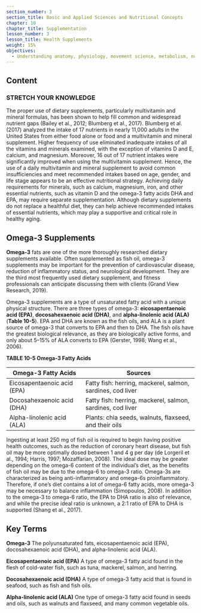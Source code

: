 ```yaml
---
section_number: 3
section_title: Basic and Applied Sciences and Nutritional Concepts
chapter: 10
chapter_title: Supplementation
lesson_number: 3
lesson_title: Health Supplements
weight: 15%
objectives:
  - Understanding anatomy, physiology, movement science, metabolism, nutrition, and supplementation.
---
```


## Content
### STRETCH YOUR KNOWLEDGE

The proper use of dietary supplements, particularly multivitamin and mineral formulas, has been shown to help fill common and widespread nutrient gaps (Bailey et al., 2012; Blumberg et al., 2017). Blumberg et al. (2017) analyzed the intake of 17 nutrients in nearly 11,000 adults in the United States from either food alone or food and a multivitamin and mineral supplement. Higher frequency of use eliminated inadequate intakes of all the vitamins and minerals examined, with the exception of vitamins D and E, calcium, and magnesium. Moreover, 16 out of 17 nutrient intakes were significantly improved when using the multivitamin supplement. Hence, the use of a daily multivitamin and mineral supplement to avoid common insufficiencies and meet recommended intakes based on age, gender, and life stage appears to be an effective nutritional strategy. Achieving daily requirements for minerals, such as calcium, magnesium, iron, and other essential nutrients, such as vitamin D and the omega-3 fatty acids DHA and EPA, may require separate supplementation. Although dietary supplements do not replace a healthful diet, they can help achieve recommended intakes of essential nutrients, which may play a supportive and critical role in healthy aging.

## Omega-3 Supplements

**Omega-3** fats are one of the more thoroughly researched dietary supplements available. Often supplemented as fish oil, omega-3 supplements may be important for the prevention of cardiovascular disease, reduction of inflammatory status, and neurological development. They are the third most frequently used dietary supplement, and fitness professionals can anticipate discussing them with clients (Grand View Research, 2019).

Omega-3 supplements are a type of unsaturated fatty acid with a unique physical structure. There are three types of omega-3: **eicosapentaenoic acid (EPA)**, **docosahexaenoic acid (DHA)**, and **alpha-linolenic acid (ALA)** (**Table 10-5**). EPA and DHA are known as the fish oils, and ALA is a plant source of omega-3 that converts to EPA and then to DHA. The fish oils have the greatest biological relevance, as they are biologically active forms, and only about 5–15% of ALA converts to EPA (Gerster, 1998; Wang et al., 2006).

**TABLE 10-5 Omega-3 Fatty Acids**

| Omega-3 Fatty Acids | Sources |
|---|---|
| Eicosapentaenoic acid (EPA) | Fatty fish: herring, mackerel, salmon, sardines, cod liver |
| Docosahexaenoic acid (DHA) | Fatty fish: herring, mackerel, salmon, sardines, cod liver |
| Alpha-linolenic acid (ALA) | Plants: chia seeds, walnuts, flaxseed, and their oils |

Ingesting at least 250 mg of fish oil is required to begin having positive health outcomes, such as the reduction of coronary heart disease, but fish oil may be more optimally dosed between 1 and 4 g per day (de Lorgeril et al., 1994; Harris, 1997; Mozaffarian, 2008). The ideal dose may be greater depending on the omega-6 content of the individual’s diet, as the benefits of fish oil may be due to the omega-6 to omega-3 ratio. Omega-3s are characterized as being anti-inflammatory and omega-6s proinflammatory. Therefore, if one’s diet contains a lot of omega-6 fatty acids, more omega-3 may be necessary to balance inflammation (Simopoulos, 2008). In addition to the omega-3 to omega-6 ratio, the EPA to DHA ratio is also of relevance, and while the precise ideal ratio is unknown, a 2:1 ratio of EPA to DHA is supported (Shang et al., 2017).

## Key Terms

**Omega-3**
The polyunsaturated fats, eicosapentaenoic acid (EPA), docosahexaenoic acid (DHA), and alpha-linolenic acid (ALA).

**Eicosapentaenoic acid (EPA)**
A type of omega-3 fatty acid found in the flesh of cold-water fish, such as tuna, mackerel, salmon, and herring.

**Docosahexaenoic acid (DHA)**
A type of omega-3 fatty acid that is found in seafood, such as fish and fish oils.

**Alpha-linolenic acid (ALA)**
One type of omega-3 fatty acid found in seeds and oils, such as walnuts and flaxseed, and many common vegetable oils.
